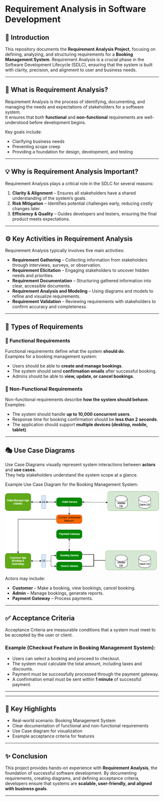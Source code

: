  # Requirement Analysis in Software Development

## 📌 Introduction
This repository documents the **Requirement Analysis Project**, focusing on defining, analyzing, and structuring requirements for a **Booking Management System**. Requirement Analysis is a crucial phase in the Software Development Lifecycle (SDLC), ensuring that the system is built with clarity, precision, and alignment to user and business needs.

---

## 📖 What is Requirement Analysis?
Requirement Analysis is the process of identifying, documenting, and managing the needs and expectations of stakeholders for a software system.  
It ensures that both **functional** and **non-functional** requirements are well-understood before development begins.  

Key goals include:
- Clarifying business needs
- Preventing scope creep
- Providing a foundation for design, development, and testing

---

## 💡 Why is Requirement Analysis Important?
Requirement Analysis plays a critical role in the SDLC for several reasons:
1. **Clarity & Alignment** – Ensures all stakeholders have a shared understanding of the system’s goals.  
2. **Risk Mitigation** – Identifies potential challenges early, reducing costly changes later.  
3. **Efficiency & Quality** – Guides developers and testers, ensuring the final product meets expectations.  

---

## ⚙️ Key Activities in Requirement Analysis
Requirement Analysis typically involves five main activities:

- **Requirement Gathering** – Collecting information from stakeholders through interviews, surveys, or observation.  
- **Requirement Elicitation** – Engaging stakeholders to uncover hidden needs and priorities.  
- **Requirement Documentation** – Structuring gathered information into clear, accessible documents.  
- **Requirement Analysis and Modeling** – Using diagrams and models to refine and visualize requirements.  
- **Requirement Validation** – Reviewing requirements with stakeholders to confirm accuracy and completeness.  

---

## 📝 Types of Requirements

### 🔹 Functional Requirements
Functional requirements define what the system **should do**.  
Examples for a booking management system:
- Users should be able to **create and manage bookings**.  
- The system should send **confirmation emails** after successful booking.  
- Admins should be able to **view, update, or cancel bookings**.  

### 🔹 Non-Functional Requirements
Non-functional requirements describe **how the system should behave**.  
Examples:
- The system should handle **up to 10,000 concurrent users**.  
- Response time for booking confirmation should be **less than 2 seconds**.  
- The application should support **multiple devices (desktop, mobile, tablet)**.  

---

## 🎭 Use Case Diagrams
Use Case Diagrams visually represent system interactions between **actors** and **use cases**.  
They help stakeholders understand the system scope at a glance.  

Example Use Case Diagram for the Booking Management System:  

![Use Case Diagram](./alx-booking-uc.png)

Actors may include:  
- **Customer** – Make a booking, view bookings, cancel booking.  
- **Admin** – Manage bookings, generate reports.  
- **Payment Gateway** – Process payments.  

---

## ✅ Acceptance Criteria
Acceptance Criteria are measurable conditions that a system must meet to be accepted by the user or client.  

### Example (Checkout Feature in Booking Management System):  
- Users can select a booking and proceed to checkout.  
- The system must calculate the total amount, including taxes and discounts.  
- Payment must be successfully processed through the payment gateway.  
- A confirmation email must be sent within **1 minute** of successful payment.  

---
 
---

## 📌 Key Highlights
- Real-world scenario: Booking Management System  
- Clear documentation of functional and non-functional requirements  
- Use Case diagram for visualization  
- Example acceptance criteria for features  

---

## ✨ Conclusion
This project provides hands-on experience with **Requirement Analysis**, the foundation of successful software development. By documenting requirements, creating diagrams, and defining acceptance criteria, developers ensure that systems are **scalable, user-friendly, and aligned with business goals**.  

---

